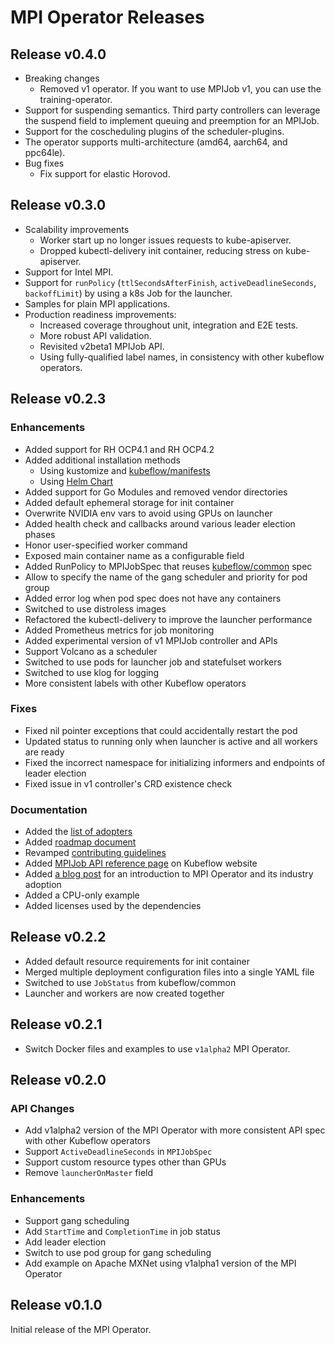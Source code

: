 # MPI Operator Releases

## Release v0.4.0
* Breaking changes
  * Removed v1 operator. If you want to use MPIJob v1, you can use the training-operator.
* Support for suspending semantics. Third party controllers can leverage the suspend field to implement queuing and preemption for an MPIJob.
* Support for the coscheduling plugins of the scheduler-plugins. 
* The operator supports multi-architecture (amd64, aarch64, and ppc64le).
* Bug fixes
  * Fix support for elastic Horovod.

## Release v0.3.0

* Scalability improvements
  * Worker start up no longer issues requests to kube-apiserver.
  * Dropped kubectl-delivery init container, reducing stress on kube-apiserver.
* Support for Intel MPI.
* Support for `runPolicy` (`ttlSecondsAfterFinish`, `activeDeadlineSeconds`, `backoffLimit`)
  by using a k8s Job for the launcher.
* Samples for plain MPI applications.
* Production readiness improvements:
  * Increased coverage throughout unit, integration and E2E tests.
  * More robust API validation.
  * Revisited v2beta1 MPIJob API.
  * Using fully-qualified label names, in consistency with other kubeflow operators.

## Release v0.2.3

### Enhancements

* Added support for RH OCP4.1 and RH OCP4.2
* Added additional installation methods
   * Using kustomize and [kubeflow/manifests](https://github.com/kubeflow/manifests)
   * Using [Helm Chart](https://github.com/dafu-wu/mpi-operator/tree/master/hack/helm/mpi-operator)
* Added support for Go Modules and removed vendor directories
* Added default ephemeral storage for init container
* Overwrite NVIDIA env vars to avoid using GPUs on launcher
* Added health check and callbacks around various leader election phases
* Honor user-specified worker command
* Exposed main container name as a configurable field
* Added RunPolicy to MPIJobSpec that reuses [kubeflow/common](https://github.com/dafu-wu/common) spec
* Allow to specify the name of the gang scheduler and priority for pod group
* Added error log when pod spec does not have any containers
* Switched to use distroless images
* Refactored the kubectl-delivery to improve the launcher performance
* Added Prometheus metrics for job monitoring
* Added experimental version of v1 MPIJob controller and APIs
* Support Volcano as a scheduler
* Switched to use pods for launcher job and statefulset workers
* Switched to use klog for logging
* More consistent labels with other Kubeflow operators

### Fixes

* Fixed nil pointer exceptions that could accidentally restart the pod
* Updated status to running only when launcher is active and all workers are ready
* Fixed the incorrect namespace for initializing informers and endpoints of leader election
* Fixed issue in v1 controller's CRD existence check

### Documentation

* Added the [list of adopters](https://github.com/dafu-wu/mpi-operator/blob/master/ADOPTERS.md) 
* Added [roadmap document](https://github.com/dafu-wu/mpi-operator/blob/master/ROADMAP.md)
* Revamped [contributing guidelines](https://github.com/dafu-wu/mpi-operator/blob/master/CONTRIBUTING.md)
* Added [MPIJob API reference page](https://www.kubeflow.org/docs/reference/mpijob/) on Kubeflow website
* Added [a blog post](https://medium.com/kubeflow/introduction-to-kubeflow-mpi-operator-and-industry-adoption-296d5f2e6edc) for an introduction to MPI Operator and its industry adoption
* Added a CPU-only example
* Added licenses used by the dependencies

## Release v0.2.2

* Added default resource requirements for init container
* Merged multiple deployment configuration files into a single YAML file
* Switched to use `JobStatus` from kubeflow/common
* Launcher and workers are now created together

## Release v0.2.1

* Switch Docker files and examples to use `v1alpha2` MPI Operator.

## Release v0.2.0

### API Changes

* Add v1alpha2 version of the MPI Operator with more consistent API spec with other Kubeflow operators
* Support `ActiveDeadlineSeconds` in `MPIJobSpec`
* Support custom resource types other than GPUs
* Remove `launcherOnMaster` field

### Enhancements

* Support gang scheduling
* Add `StartTime` and `CompletionTime` in job status
* Add leader election
* Switch to use pod group for gang scheduling
* Add example on Apache MXNet using v1alpha1 version of the MPI Operator

## Release v0.1.0

Initial release of the MPI Operator.
